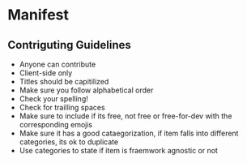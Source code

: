 # Manifest

## Contriguting Guidelines

+ Anyone can contribute
+ Client-side only
+ Titles should be capitilized
+ Make sure you follow alphabetical order
+ Check your spelling!
+ Check for trailling spaces
+ Make sure to include if its free, not free or free-for-dev with the corresponding emojis
+ Make sure it has a good cataegorization, if item falls into different categories, its ok to duplicate
+ Use categories to state if item is fraemwork agnostic or not